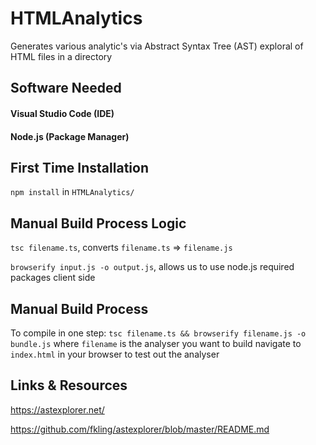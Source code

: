 # HTMLAnalytics
Generates various analytic's via Abstract Syntax Tree (AST) exploral of HTML files in a directory
## Software Needed
#### Visual Studio Code (IDE)
#### Node.js (Package Manager)

## First Time Installation
`npm install` in `HTMLAnalytics/`

## Manual Build Process Logic
`tsc filename.ts`, converts `filename.ts` => `filename.js`

`browserify input.js -o output.js`, allows us to use node.js required packages client side

## Manual Build Process
To compile in one step:
`tsc filename.ts && browserify filename.js -o bundle.js` where `filename` is the analyser you want to build
navigate to `index.html` in your browser to test out the analyser

## Links & Resources
https://astexplorer.net/

https://github.com/fkling/astexplorer/blob/master/README.md

